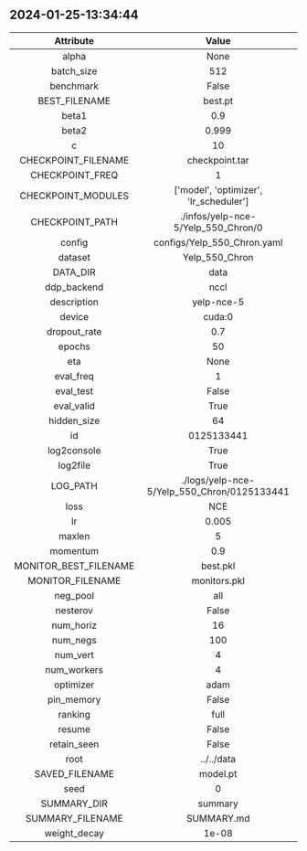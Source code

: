 
## 2024-01-25-13:34:44 


|  Attribute   |   Value   |
| :-------------: | :-----------: |
|  alpha  |   None    |
|  batch_size  |   512    |
|  benchmark  |   False    |
|  BEST_FILENAME  |   best.pt    |
|  beta1  |   0.9    |
|  beta2  |   0.999    |
|  c  |   10    |
|  CHECKPOINT_FILENAME  |   checkpoint.tar    |
|  CHECKPOINT_FREQ  |   1    |
|  CHECKPOINT_MODULES  |   ['model', 'optimizer', 'lr_scheduler']    |
|  CHECKPOINT_PATH  |   ./infos/yelp-nce-5/Yelp_550_Chron/0    |
|  config  |   configs/Yelp_550_Chron.yaml    |
|  dataset  |   Yelp_550_Chron    |
|  DATA_DIR  |   data    |
|  ddp_backend  |   nccl    |
|  description  |   yelp-nce-5    |
|  device  |   cuda:0    |
|  dropout_rate  |   0.7    |
|  epochs  |   50    |
|  eta  |   None    |
|  eval_freq  |   1    |
|  eval_test  |   False    |
|  eval_valid  |   True    |
|  hidden_size  |   64    |
|  id  |   0125133441    |
|  log2console  |   True    |
|  log2file  |   True    |
|  LOG_PATH  |   ./logs/yelp-nce-5/Yelp_550_Chron/0125133441    |
|  loss  |   NCE    |
|  lr  |   0.005    |
|  maxlen  |   5    |
|  momentum  |   0.9    |
|  MONITOR_BEST_FILENAME  |   best.pkl    |
|  MONITOR_FILENAME  |   monitors.pkl    |
|  neg_pool  |   all    |
|  nesterov  |   False    |
|  num_horiz  |   16    |
|  num_negs  |   100    |
|  num_vert  |   4    |
|  num_workers  |   4    |
|  optimizer  |   adam    |
|  pin_memory  |   False    |
|  ranking  |   full    |
|  resume  |   False    |
|  retain_seen  |   False    |
|  root  |   ../../data    |
|  SAVED_FILENAME  |   model.pt    |
|  seed  |   0    |
|  SUMMARY_DIR  |   summary    |
|  SUMMARY_FILENAME  |   SUMMARY.md    |
|  weight_decay  |   1e-08    |
